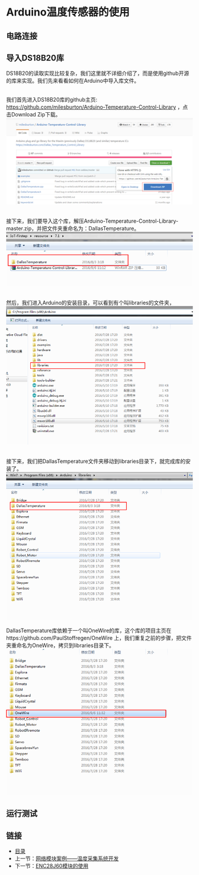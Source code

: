# Arduino温度传感器的使用

## 电路连接

## 导入DS18B20库
DS18B20的读取实现比较复杂，我们这里就不详细介绍了，而是使用github开源的库来实现。我们先来看看如何在Arduino中导入库文件。<br><br>

我们首先进入DS18B20库的github主页: https://github.com/milesburton/Arduino-Temperature-Control-Library ，点击Download Zip下载。<br>
![](./imgs/7.1/7.1-1.png)<br><br>

接下来，我们要导入这个库，解压Arduino-Temperature-Control-Library-master.zip，并把文件夹重命名为：DallasTemperature。<br>
![](./imgs/7.1/7.1-2.png)<br><br>

然后，我们进入Arduino的安装目录，可以看到有个叫libraries的文件夹，<br>
![](./imgs/7.1/7.1-3.png)<br><br>

接下来，我们把DallasTemperature文件夹移动到libraries目录下，就完成库的安装了。<br>
![](./imgs/7.1/7.1-4.png)

DallasTemperature库依赖于一个叫OneWire的库，这个库的项目主页在https://github.com/PaulStoffregen/OneWire 上，我们重复之前的步骤，把文件夹重命名为OneWire，拷贝到libraries目录下。<br>
![](./imgs/7.1/7.1-5.png)

## 运行测试

## 链接
- [目录](directory.md)  
- 上一节：[网络模块案例——温度采集系统开发](7.0.md)  
- 下一节：[ENC28J60模块的使用](7.2.md)
